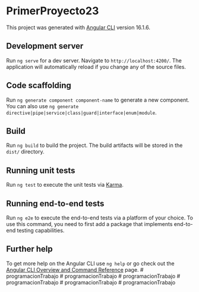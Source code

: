 # PrimerProyecto23

This project was generated with [Angular CLI](https://github.com/angular/angular-cli) version 16.1.6.

## Development server

Run `ng serve` for a dev server. Navigate to `http://localhost:4200/`. The application will automatically reload if you change any of the source files.

## Code scaffolding

Run `ng generate component component-name` to generate a new component. You can also use `ng generate directive|pipe|service|class|guard|interface|enum|module`.

## Build

Run `ng build` to build the project. The build artifacts will be stored in the `dist/` directory.

## Running unit tests

Run `ng test` to execute the unit tests via [Karma](https://karma-runner.github.io).

## Running end-to-end tests

Run `ng e2e` to execute the end-to-end tests via a platform of your choice. To use this command, you need to first add a package that implements end-to-end testing capabilities.

## Further help

To get more help on the Angular CLI use `ng help` or go check out the [Angular CLI Overview and Command Reference](https://angular.io/cli) page.
#   p r o g r a m a c i o n T r a b a j o  
 #   p r o g r a m a c i o n T r a b a j o  
 #   p r o g r a m a c i o n T r a b a j o  
 #   p r o g r a m a c i o n T r a b a j o  
 #   p r o g r a m a c i o n T r a b a j o  
 #   p r o g r a m a c i o n T r a b a j o  
 